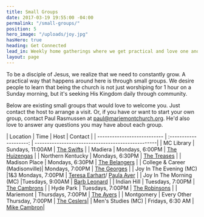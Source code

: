 ```yaml
---
title: Small Groups
date: 2017-03-19 19:55:00 -04:00
permalink: "/small-groups/"
position: 5
hero_image: "/uploads/joy.jpg"
hasHero: true
heading: Get Connected
lead_in: Weekly home gatherings where we get practical and love one another.
layout: page
---
```


To be a disciple of Jesus, we realize that we need to constantly grow. A practical way that happens around here is through small groups. We desire people to learn that being the church is not just worshiping for 1 hour on a Sunday morning, but it's seeking His Kingdom daily through community.

Below are existing small groups that would love to welcome you.  Just contact the host to arrange a visit.  Or, if you have or want to start your own group, contact Paul Rasmussen at paul@mariemontchurch.org.  He'd also love to answer any questions you may have about each group.

| Location                     | Time                 | Host         | Contact                                     |
| ---------------------------  | :--------------------: | --------------------------------------------------| 
| MC Library                  | Sundays, 11:00AM    | [The Swifts](mailto:zekeswift@gmail.com)      |
| Madiera                   | Mondays, 6:00PM     | [The Huizengas](mailto:huizenb@gmail.com)      |
| Northern Kentucky               | Mondays, 6:30PM    | [The Treases](mailto:aaronrgrs7@gmail.com)     |
| Madison Place                   | Mondays, 6:30PM     | [The Belangers](mailto:chefbelanger@hotmail.com) |
| College & Career (Madisonville)| Mondays, 7:00PM    | [The Georges](mailto:georgem3@mail.uc.edu)     |
| Joy In The Evening (MC)     |1&3 Mondays, 7:00PM    | [Teresa Earhart](mailto:ttearhart@gmail.com)/ [Paula Ayer](mailto:ayerpaula@gmail.com) |
| Joy In The Morning (MC)     |Tuesdays, 9:00AM   | [Barb Leonard](mailto:tfleo@cinci.rr.com)  |
| Indian Hill              | Tuesdays, 7:00PM    | [The Cambrons](mailto:mikecambron43@gmail.com)    |
| Hyde Park                  | Tuesdays, 7:00PM     | [The Robinsons](mailto:burr.robinson@gmail.com) |
| Mariemont                 | Thursdays, 7:00PM     | [The Ayers](mailto:matt@ayerquality.com) |
| Montgomery  | Every Other Thursday, 7:00PM | [The Ceslers](mailto:stevecesler@yahoo.com)|
| Men's Studies (MC) | Fridays, 6:30 AM | [Mike Cambron](mailto:mikecambron43@gmail.com)|
